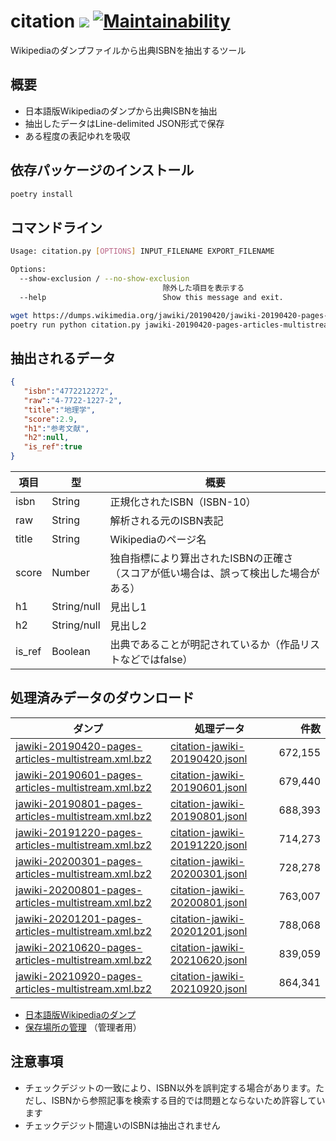 citation [![](https://img.shields.io/badge/python-3.8+-blue.svg)](https://docs.python.org/3.8/) [![Maintainability](https://api.codeclimate.com/v1/badges/d2ff9760abb138cd70bc/maintainability)](https://codeclimate.com/github/CALIL/citation/maintainability)
=========================================================================================================================================================================================
Wikipediaのダンプファイルから出典ISBNを抽出するツール

概要
-----
- 日本語版Wikipediaのダンプから出典ISBNを抽出
- 抽出したデータはLine-delimited JSON形式で保存
- ある程度の表記ゆれを吸収

依存パッケージのインストール
----
```bash
poetry install
```

コマンドライン
----

```bash
Usage: citation.py [OPTIONS] INPUT_FILENAME EXPORT_FILENAME

Options:
  --show-exclusion / --no-show-exclusion
                                  除外した項目を表示する
  --help                          Show this message and exit.
```

```bash
wget https://dumps.wikimedia.org/jawiki/20190420/jawiki-20190420-pages-articles-multistream.xml.bz
poetry run python citation.py jawiki-20190420-pages-articles-multistream.xml.bz2 citation-jawiki-20190420.jsonl
```

抽出されるデータ
----

```json
{  
   "isbn":"4772212272",
   "raw":"4-7722-1227-2",
   "title":"地理学",
   "score":2.9,
   "h1":"参考文献",
   "h2":null,
   "is_ref":true
}
```

| 項目 | 型 | 概要 |
| ---- | ---- | ---- | 
| isbn | String | 正規化されたISBN（ISBN-10） |
| raw | String | 解析される元のISBN表記 |
| title | String | Wikipediaのページ名 |
| score | Number | 独自指標により算出されたISBNの正確さ<br>（スコアが低い場合は、誤って検出した場合がある） |
| h1 | String/null | 見出し1 |
| h2 | String/null | 見出し2 |
| is_ref | Boolean | 出典であることが明記されているか（作品リストなどではfalse） |

処理済みデータのダウンロード
----

| ダンプ | 処理データ | 件数 |
| ---- | ---- | ----: |
| [jawiki-20190420-pages-articles-multistream.xml.bz2](https://dumps.wikimedia.org/jawiki/20190420/jawiki-20190420-pages-articles-multistream.xml.bz2)  | [citation-jawiki-20190420.jsonl](https://storage.googleapis.com/isbn-citation/citation-jawiki-20190420.jsonl) | 672,155 |
| [jawiki-20190601-pages-articles-multistream.xml.bz2](https://dumps.wikimedia.org/jawiki/20190601/jawiki-20190601-pages-articles-multistream.xml.bz2)  | [citation-jawiki-20190601.jsonl](https://storage.googleapis.com/isbn-citation/citation-jawiki-20190601.jsonl) | 679,440 |
| [jawiki-20190801-pages-articles-multistream.xml.bz2](https://dumps.wikimedia.org/jawiki/20190801/jawiki-20190801-pages-articles-multistream.xml.bz2)  | [citation-jawiki-20190801.jsonl](https://storage.googleapis.com/isbn-citation/citation-jawiki-20190801.jsonl) | 688,393 |
| [jawiki-20191220-pages-articles-multistream.xml.bz2](https://dumps.wikimedia.org/jawiki/20191220/jawiki-20191220-pages-articles-multistream.xml.bz2)  | [citation-jawiki-20191220.jsonl](https://storage.googleapis.com/isbn-citation/citation-jawiki-20191220.jsonl) | 714,273 |
| [jawiki-20200301-pages-articles-multistream.xml.bz2](https://dumps.wikimedia.org/jawiki/20200301/jawiki-20200301-pages-articles-multistream.xml.bz2)  | [citation-jawiki-20200301.jsonl](https://storage.googleapis.com/isbn-citation/citation-jawiki-20200301.jsonl) | 728,278 |
| [jawiki-20200801-pages-articles-multistream.xml.bz2](https://dumps.wikimedia.org/jawiki/20200801/jawiki-20200801-pages-articles-multistream.xml.bz2)  | [citation-jawiki-20200801.jsonl](https://storage.googleapis.com/isbn-citation/citation-jawiki-20200801.jsonl) | 763,007 |
| [jawiki-20201201-pages-articles-multistream.xml.bz2](https://dumps.wikimedia.org/jawiki/20201201/jawiki-20201201-pages-articles-multistream.xml.bz2)  | [citation-jawiki-20201201.jsonl](https://storage.googleapis.com/isbn-citation/citation-jawiki-20201201.jsonl) | 788,068 |
| [jawiki-20210620-pages-articles-multistream.xml.bz2](https://dumps.wikimedia.org/jawiki/20201201/jawiki-20210620-pages-articles-multistream.xml.bz2)  | [citation-jawiki-20210620.jsonl](https://storage.googleapis.com/isbn-citation/citation-jawiki-20210620.jsonl) | 839,059 |
| [jawiki-20210920-pages-articles-multistream.xml.bz2](https://dumps.wikimedia.org/jawiki/20210920/jawiki-20210920-pages-articles-multistream.xml.bz2)  | [citation-jawiki-20210920.jsonl](https://storage.googleapis.com/isbn-citation/citation-jawiki-20210920.jsonl) | 864,341 |

- [日本語版Wikipediaのダンプ](https://dumps.wikimedia.org/jawiki/)
- [保存場所の管理](https://console.cloud.google.com/storage/browser/isbn-citation) （管理者用）

注意事項
----
- チェックデジットの一致により、ISBN以外を誤判定する場合があります。ただし、ISBNから参照記事を検索する目的では問題とならないため許容しています
- チェックデジット間違いのISBNは抽出されません
